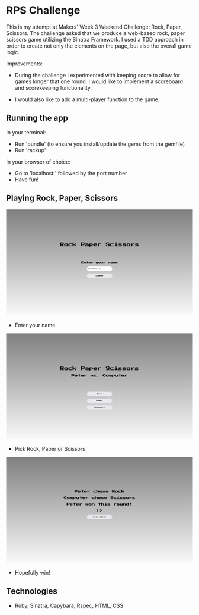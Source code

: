 # RPS Challenge

This is my attempt at Makers' Week 3 Weekend Challenge: Rock, Paper, Scissors.
The challenge asked that we produce a web-based rock, paper scissors game utilizing the Sinatra Framework.
I used a TDD approach in order to create not only the elements on the page, but also the overall game logic. 

Improvements: 

* During the challenge I experimented with keeping score to allow for games longer that one round.
I would like to implement a scoreboard and scorekeeping functionality.

* I would also like to add a multi-player function to the game.

Running the app
---------------

In your terminal:

- Run 'bundle' (to ensure you install/update the gems from the gemfile)
- Run 'rackup'

In your browser of choice:

- Go to 'localhost:' followed by the port number
- Have fun!


Playing Rock, Paper, Scissors
-----------------------------

![Alt text](screenshots/index_screenshot.png?raw=true "index view")

* Enter your name

![Alt text](screenshots/play_screenshot.png?raw=true "index view")

* Pick Rock, Paper or Scissors 

![Alt text](screenshots/results_screenshot.png?raw=true "index view")

* Hopefully win!


Technologies
------------

* Ruby, Sinatra, Capybara, Rspec, HTML, CSS